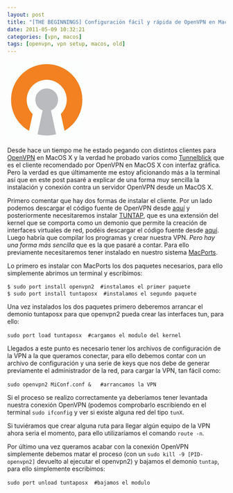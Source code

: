 ```yaml
---
layout: post
title: "[THE BEGINNINGS] Configuración fácil y rápida de OpenVPN en MacOS X"
date: 2011-05-09 10:32:21
categories: [vpn, macos]
tags: [openvpn, vpn setup, macos, old]
---
```



![](/img/openvpn.png)

Desde hace un tiempo me he estado pegando con distintos clientes para [OpenVPN](http://es.wikipedia.org/wiki/OpenVPN) en MacOS X y la verdad he probado varios como [Tunnelblick](http://code.google.com/p/tunnelblick/) que es el cliente recomendado por OpenVPN en MacOS X con interfaz gráfica. Pero la verdad es que últimamente me estoy aficionando más a la terminal así que en este post pasaré a explicar de una forma muy sencilla la instalación y conexión contra un servidor OpenVPN desde un MacOS X.

Primero comentar que hay dos formas de instalar el cliente. Por un lado podemos descargar el código fuente de OpenVPN desde [aquí](href="http://tuntaposx.sourceforge.net/) y posteriormente necesitaremos instalar [TUNTAP](href="http://tuntaposx.sourceforge.net/), que es una extensión del kernel que se comporta como un demonio que permite la creación de interfaces virtuales de red, podéis descargar el código fuente desde [aquí](http://tuntaposx.sourceforge.net/download.xhtml). Luego habría que compilar los programas y crear nuestra VPN. _Pero hay una forma más sencilla_ que es la que pasaré a contar. Para ello previamente necesitaremos tener instalado en nuestro sistema [MacPorts](http://dan1t0.wordpress.com/2010/09/01/macports-repositorio-de-aplicaciones-de-linux-en-nuestro-mac-os-x/).

Lo primero es instalar con MacPorts los dos paquetes necesarios, para ello simplemente abrimos un terminal y escribimos:

```
$ sudo port install openvpn2  #instalamos el primer paquete
$ sudo port install tuntaposx  #instalamos el segundo paquete
```

Una vez instalados los dos paquetes primero deberemos arrancar el demonio tuntaposx para que openvpn2 pueda crear las interfaces tun, para ello:

`sudo port load tuntaposx  #cargamos el modulo del kernel`

Llegados a este punto es necesario tener los archivos de configuración de la VPN a la que queramos conectar, para ello debemos contar con un archivo de configuración y una serie de keys que nos debe de generar previamente el administrador de la red, para cargar la VPN, tan fácil como:

`sudo openvpn2 MiConf.conf &   #arrancamos la VPN`

Si el proceso se realizo correctamente ya deberíamos tener levantada nuestra conexión OpenVPN (podemos comprobarlo escribiendo en el terminal `sudo ifconfig` y ver si existe alguna red del tipo `tunX`.

Si tuviéramos que crear alguna ruta para llegar algún equipo de la VPN ahora seria el momento, para ello utilizaríamos el comando `route -n`.

Por último una vez queramos acabar con la conexión OpenVPN simplemente debemos matar el proceso (con un `sudo kill -9 [PID-openvpn2]` devuelto al ejecutar el openvpn2) y bajamos el demonio `tuntap`, para ello simplemente escribimos:

`sudo port unload tuntaposx  #bajamos el modulo`
